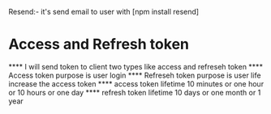 Resend:- it's send email to user with [npm install resend]

# Access and Refresh token

**** I will send token to client two types like access and refreseh token
**** Access token purpose is user login
**** Refreseh token purpose is user life increase the access token
**** access token lifetime 10 minutes or one hour or 10 hours or one day
**** refresh token lifetime 10 days or one month or 1 year
